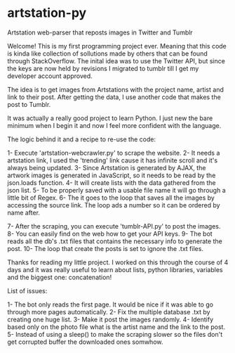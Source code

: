 # artstation-py
Artstation web-parser that reposts images in Twitter and Tumblr

Welcome! This is my first programming project ever. Meaning that this code is kinda like collection of sollutions made by others that can be 
found through StackOverflow. The inital idea was to use the Twitter API, but since the keys are now held by revisions I migrated to tumblr 
till I get my developer account approved.

The idea is to get images from Artstations with the project name, artist and link to their post. After getting the data, I use another
code that makes the post to Tumblr.

It was actually a really good project to learn Python. I just new the bare minimum when I begin it and now I feel more confident 
with the language.

The logic behind it and a recipe to re-use the code:

1- Execute 'artstation-webcrawler.py' to scrape the website.
2- It needs a artstation link, I used the 'trending' link cause it has infinite scroll and it's always being updated.
3- Since Artstation is generated by AJAX, the artwork images is generated in JavaScript, so it needs to be read by the json.loads function.
4- It will create lists with the data gathered from the json list.
5- To be properly saved with a usable file name it will go through a little bit of Regex.
6- The it goes to the loop that saves all the images by accessing the source link. The loop ads a number so it can be ordered by name after.

7- After the scraping, you can execute 'tumblr-API.py' to post the images.
8- You can easily find on the web how to get your API keys.
9- The bot reads all the db's .txt files that contains the necessary info to generate the post.
10- The loop that create the posts is set to ignore the .txt files.

Thanks for reading my little project. I worked on this through the course of 4 days and it was really useful to learn about lists, python
libraries, variables and the biggest one: concatenation!


List of issues:

1- The bot only reads the first page. It would be nice if it was able to go through more pages automatically.
2- Fix the multiple database .txt by creating one huge list.
3- Make it post the images randomly.
4- Identify based only on the photo file what is the artist name and the link to the post.
5- Instead of using a sleep() to make the scraping slower so the files don't get corrupted buffer the downloaded ones somwhow.

